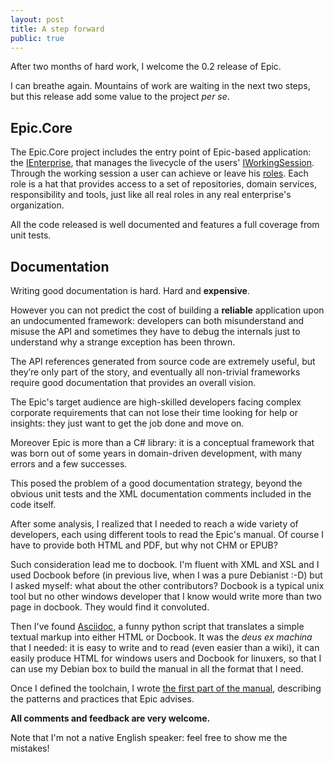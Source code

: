 ```yaml
---
layout: post
title: A step forward
public: true
---
```

After two months of hard work, I welcome the 0.2 release of Epic.

I can breathe again. Mountains of work are waiting in the next two steps,
but this release add some value to the project _per se_.

Epic.Core
---------
The Epic.Core project includes the entry point of Epic-based application: 
the [IEnterprise][1], that manages the livecycle of the users' 
[IWorkingSession][2].
Through the working session a user can achieve or leave his [roles][3]. 
Each role is a hat that provides access to a set of repositories, domain 
services, responsibility and tools, just like all real roles in any real 
enterprise's organization.

All the code released is well documented and features a full coverage from unit 
tests.

Documentation
-------------
Writing good documentation is hard. Hard and **expensive**.

However you can not predict the cost of building a **reliable** application upon 
an undocumented framework: developers can both misunderstand and misuse the 
API and sometimes they have to debug the internals just to understand why a 
strange exception has been thrown.

The API references generated from source code are extremely useful, 
but they’re only part of the story, and eventually all non-trivial frameworks 
require good documentation that provides an overall vision.

The Epic's target audience are high-skilled developers facing complex 
corporate requirements that can not lose their time looking for help or 
insights: they just want to get the job done and move on.

Moreover Epic is more than a C# library: it is a conceptual framework that was 
born out of some years in domain-driven development, with many errors and a 
few successes.

This posed the problem of a good documentation strategy, beyond the obvious 
unit tests and the XML documentation comments included in the code itself.

After some analysis, I realized that I needed to reach a wide variety of 
developers, each using different tools to read the Epic's manual.
Of course I have to provide both HTML and PDF, but why not CHM or EPUB?

Such consideration lead me to docbook. I'm fluent with XML and XSL and I used 
Docbook before (in previous live, when I was a pure Debianist :-D) but I asked 
myself: what about the other contributors? Docbook is a typical unix tool but
no other windows developer that I know would write more than two page in 
docbook. They would find it convoluted.

Then I've found [Asciidoc][4], a funny python script that translates a simple
textual markup into either HTML or Docbook. It was the _deus ex machina_ that I
needed: it is easy to write and to read (even easier than a wiki), it can 
easily produce HTML for windows users and Docbook for linuxers, so that I can
use my Debian box to build the manual in all the format that I need.

Once I defined the toolchain, I wrote [the first part of the manual][5], 
describing the patterns and practices that Epic advises.

**All comments and feedback are very welcome.**

Note that I'm not a native English speaker: feel free to show me the mistakes!

[1]: https://github.com/Shamar/Epic.NET/blob/v0.2.0/Code/Epic.Core/IEnterprise.cs "Model of the enterprise."
[2]: https://github.com/Shamar/Epic.NET/blob/v0.2.0/Code/Epic.Core/IWorkingSession.cs "A user working session."
[3]: http://epic.tesio.it/doc/bounded_roles.html "Bounded Roles"
[4]: http://www.methods.co.nz/asciidoc/ "AsciiDoc - Text based document generation"
[5]: http://epic.tesio.it/doc/nothing_but_business.html "Epic's manual"
